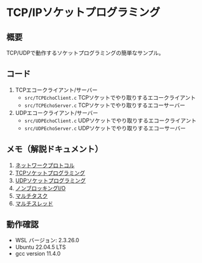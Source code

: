 # TCP/IPソケットプログラミング

## 概要

TCP/UDPで動作するソケットプログラミングの簡単なサンプル。

## コード

1. TCPエコークライアント/サーバー
   - `src/TCPEchoClient.c` TCPソケットでやり取りするエコークライアント
   - `src/TCPEchoServer.c` TCPソケットでやり取りするエコーサーバー
2. UDPエコークライアント/サーバー
   - `src/UDPEchoClient.c` UDPソケットでやり取りするエコークライアント
   - `src/UDPEchoServer.c` UDPソケットでやり取りするエコーサーバー

## メモ（解説ドキュメント）
1. [ネットワークプロトコル](docs/network_protocol.md)
2. [TCPソケットプログラミング](docs/tcp_socket.md)
3. [UDPソケットプログラミング](docs/udp_socket.md)
4. [ノンブロッキングI/O](docs/NonblockingIO.md)
5. [マルチタスク](docs/multitask.md)
6. [マルチスレッド](docs/thread.md)

## 動作確認

- WSL バージョン: 2.3.26.0
- Ubuntu 22.04.5 LTS
- gcc version 11.4.0
